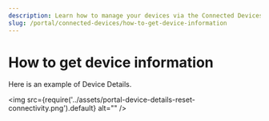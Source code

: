 ```yaml
---
description: Learn how to manage your devices via the Connected Devices page in the emnify Portal
slug: /portal/connected-devices/how-to-get-device-information
---
```


# How to get device information
Here is an example of Device Details.

<img
  src={require('../assets/portal-device-details-reset-connectivity.png').default}
  alt=""
/>

